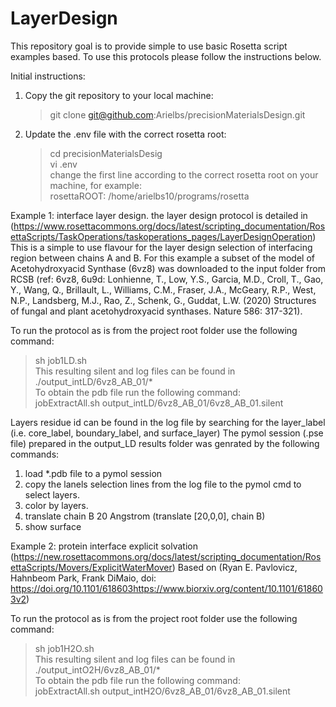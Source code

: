 # LayerDesign
This repository goal is to provide simple to use basic Rosetta script examples based. To use this protocols please follow the instructions below. 

Initial instructions:<br/>
1. Copy the git repository to your local machine:<br/>
	> git clone git@github.com:Arielbs/precisionMaterialsDesign.git <br/>
2. Update the .env file with the correct rosetta root:<br/>
	> cd precisionMaterialsDesig <br/>
	> vi .env <br/>
change the first line according to the correct rosetta root on your machine, for example: <br/>
  rosettaROOT: /home/arielbs10/programs/rosetta <br/>

Example 1: interface layer design. the layer design protocol is detailed in (https://www.rosettacommons.org/docs/latest/scripting_documentation/RosettaScripts/TaskOperations/taskoperations_pages/LayerDesignOperation) 
This is a simple to use flavour for the layer design selection of interfacing region between chains A and B. 
For this example a subset of the model of Acetohydroxyacid Synthase (6vz8) was downloaded to the input folder from RCSB (ref: 6vz8, 6u9d: Lonhienne, T., Low, Y.S., Garcia, M.D., Croll, T., Gao, Y., Wang, Q., Brillault, L., Williams, C.M., Fraser, J.A., McGeary, R.P., West, N.P., Landsberg, M.J., Rao, Z., Schenk, G., Guddat, L.W. (2020) Structures of fungal and plant acetohydroxyacid synthases. Nature 586: 317-321).  

To run the protocol as is from the project root folder use the following command: <br/>
 > sh job1LD.sh <br/>
This resulting  silent and log files can be found in ./output_intLD/6vz8_AB_01/* <br/>
To obtain the pdb file run the following command: <br/>
 > jobExtractAll.sh output_intLD/6vz8_AB_01/6vz8_AB_01.silent <br/>

Layers residue id can be found in the log file by searching for the layer_label (i.e. core_label, boundary_label, and surface_layer) 
The pymol session (.pse file) prepared in the output_LD results folder was genrated by the following commands: <br/>
1. load *.pdb file to a pymol session 
2. copy the lanels selection lines from the log file to the pymol cmd to select layers.
3. color by layers.
4. translate chain B 20 Angstrom (translate [20,0,0], chain B)
5. show surface


Example 2: protein interface explicit solvation (https://new.rosettacommons.org/docs/latest/scripting_documentation/RosettaScripts/Movers/ExplicitWaterMover)
Based on (Ryan E. Pavlovicz, Hahnbeom Park, Frank DiMaio, doi: https://doi.org/10.1101/618603https://www.biorxiv.org/content/10.1101/618603v2)

To run the protocol as is from the project root folder use the following command: <br/>
 > sh job1H2O.sh <br/>
This resulting  silent and log files can be found in ./output_intO2H/6vz8_AB_01/* <br/>
To obtain the pdb file run the following command: <br/>
 > jobExtractAll.sh output_intH2O/6vz8_AB_01/6vz8_AB_01.silent <br/> 







